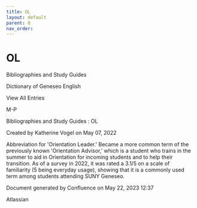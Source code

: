 ```yaml
---
title: OL
layout: default
parent: O
nav_order:
---
```


# OL

Bibliographies and Study Guides

Dictionary of Geneseo English

View All Entries

M-P

Bibliographies and Study Guides : OL

Created by  Katherine Vogel on May 07, 2022

Abbreviation for 'Orientation Leader.' Became a more common term of the previously known 'Orientation Advisor,' which is a student who trains in the summer to aid in Orientation for incoming students and to help their transition. As of a survey in 2022, it was rated a 3.1/5 on a scale of familiarity (5 being everyday usage), showing that it is a commonly used term among students attending SUNY Geneseo. 

Document generated by Confluence on May 22, 2023 12:37

Atlassian
